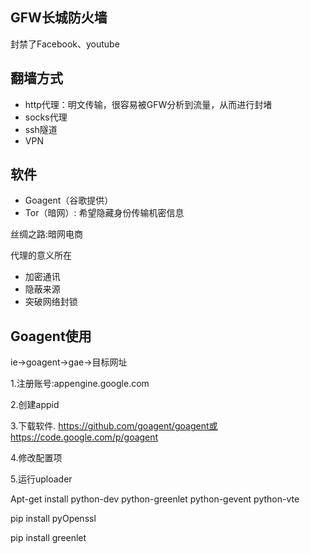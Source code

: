 ## GFW长城防火墙

封禁了Facebook、youtube

## 翻墙方式

* http代理：明文传输，很容易被GFW分析到流量，从而进行封堵
* socks代理
* ssh隧道
* VPN

## 软件

* Goagent（谷歌提供）
* Tor（暗网）: 希望隐藏身份传输机密信息

丝绸之路:暗网电商

代理的意义所在

* 加密通讯
* 隐蔽来源
* 突破网络封锁

## Goagent使用

ie→goagent→gae→目标网址

1.注册账号:appengine.google.com

2.创建appid

3.下载软件. https://github.com/goagent/goagent或https://code.google.com/p/goagent

4.修改配置项

5.运行uploader

Apt-get install python-dev python-greenlet python-gevent python-vte

pip install pyOpenssl

pip install greenlet









